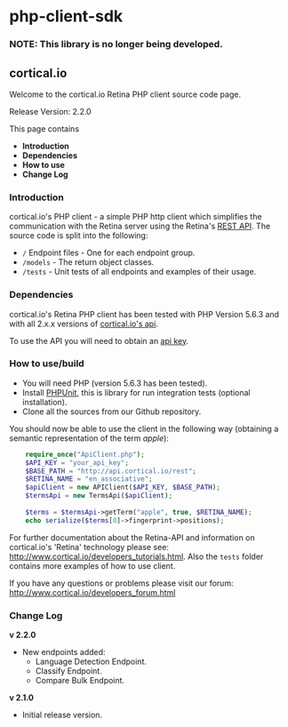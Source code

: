 # php-client-sdk


### NOTE: This library is no longer being developed.

## cortical.io

Welcome to the cortical.io Retina PHP client source code page.

Release Version: 2.2.0

This page contains
<UL>
<LI><B>Introduction</B></LI>
<LI><B>Dependencies</B></LI>
<LI><B>How to use</B></LI>
<LI><B>Change Log</B></LI>
</UL>


### Introduction
cortical.io's PHP client - a simple PHP http client which simplifies the communication with the Retina server using the Retina's <a href="http://api.cortical.io/">REST API</a>. 
The source code is split into the following:

* `/` Endpoint files - One for each endpoint group.
* `/models` - The return object classes.
* `/tests` - Unit tests of all endpoints and examples of their usage.


### Dependencies
cortical.io's Retina PHP client has been tested with PHP Version 5.6.3 and with all 2.x.x versions of <a href="http://api.cortical.io">cortical.io's api</a>.

To use the API you will need to obtain an <a href="http://www.cortical.io/resources_apikey.html">api key</a>.


### How to use/build
* You will need PHP (version 5.6.3 has been tested).
* Install <a href="https://phpunit.de/getting-started.html">PHPUnit</a>, this is library for run integration tests (optional installation).
* Clone all the sources from our Github repository.

You should now be able to use the client in the following way (obtaining a semantic representation of the term *apple*):

```php
    require_once("ApiClient.php");
    $API_KEY = "your_api_key";
    $BASE_PATH = "http://api.cortical.io/rest";
    $RETINA_NAME = "en_associative";
    $apiClient = new APIClient($API_KEY, $BASE_PATH);
    $termsApi = new TermsApi($apiClient);
    
    $terms = $termsApi->getTerm("apple", true, $RETINA_NAME);
    echo serialize($terms[0]->fingerprint->positions);
```

For further documentation about the Retina-API and information on cortical.io's 'Retina' technology please see: 
http://www.cortical.io/developers_tutorials.html. Also the `tests` folder contains more examples of how to use client. 

If you have any questions or problems please visit our forum:
http://www.cortical.io/developers_forum.html

### Change Log
<B>v 2.2.0</B>
* New endpoints added:
  * Language Detection Endpoint.
  * Classify Endpoint.
  * Compare Bulk Endpoint.

<B>v 2.1.0</B>
* Initial release version.
